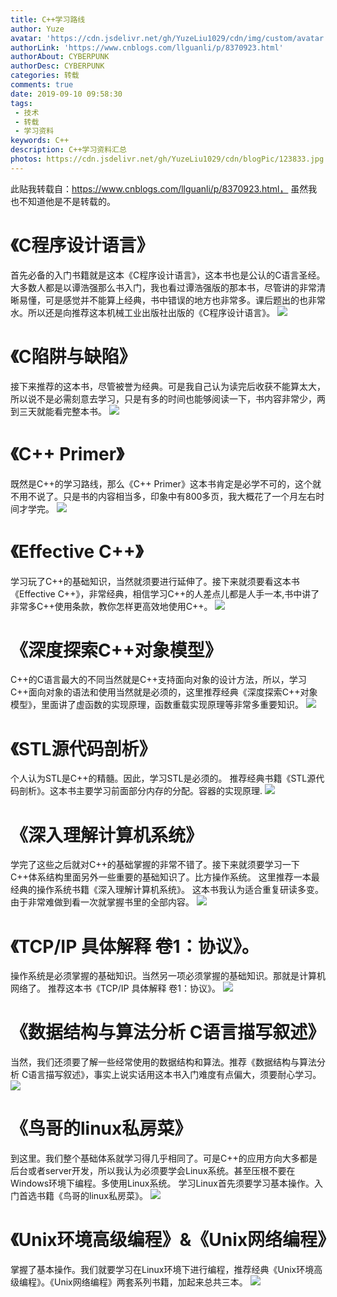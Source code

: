 ```yaml
---
title: C++学习路线
author: Yuze
avatar: 'https://cdn.jsdelivr.net/gh/YuzeLiu1029/cdn/img/custom/avatar.jpg'
authorLink: 'https://www.cnblogs.com/llguanli/p/8370923.html'
authorAbout: CYBERPUNK
authorDesc: CYBERPUNK
categories: 转载
comments: true
date: 2019-09-10 09:58:30
tags: 
 - 技术
 - 转载
 - 学习资料
keywords: C++
description: C++学习资料汇总
photos: https://cdn.jsdelivr.net/gh/YuzeLiu1029/cdn/blogPic/123833.jpg
---
```

此贴我转载自：https://www.cnblogs.com/llguanli/p/8370923.html， 虽然我也不知道他是不是转载的。

# 《C程序设计语言》

首先必备的入门书籍就是这本《C程序设计语言》，这本书也是公认的C语言圣经。大多数人都是以谭浩强那么书入门，我也看过谭浩强版的那本书，尽管讲的非常清晰易懂，可是感觉并不能算上经典，书中错误的地方也非常多。课后题出的也非常水。所以还是向推荐这本机械工业出版社出版的《C程序设计语言》。
![](https://cdn.jsdelivr.net/gh/YuzeLiu1029/cdn/blogPic/c1.png)

# 《C陷阱与缺陷》
 接下来推荐的这本书，尽管被誉为经典。可是我自己认为读完后收获不能算太大，所以说不是必需刻意去学习，只是有多的时间也能够阅读一下，书内容非常少，两到三天就能看完整本书。
![](https://cdn.jsdelivr.net/gh/YuzeLiu1029/cdn/blogPic/c2.png)
# 《C++ Primer》
既然是C++的学习路线，那么《C++ Primer》这本书肯定是必学不可的，这个就不用不说了。只是书的内容相当多，印象中有800多页，我大概花了一个月左右时间才学完。
![](https://cdn.jsdelivr.net/gh/YuzeLiu1029/cdn/blogPic/c3.png)

# 《Effective C++》
学习玩了C++的基础知识，当然就须要进行延伸了。接下来就须要看这本书《Effective C++》，非常经典，相信学习C++的人差点儿都是人手一本,书中讲了非常多C++使用条款，教你怎样更高效地使用C++。
![](https://cdn.jsdelivr.net/gh/YuzeLiu1029/cdn/blogPic/c4.png)

# 《深度探索C++对象模型》
C++的C语言最大的不同当然就是C++支持面向对象的设计方法，所以，学习C++面向对象的语法和使用当然就是必须的，这里推荐经典《深度探索C++对象模型》，里面讲了虚函数的实现原理，函数重载实现原理等非常多重要知识。
![](https://cdn.jsdelivr.net/gh/YuzeLiu1029/cdn/blogPic/c5.png)

# 《STL源代码剖析》
个人认为STL是C++的精髓。因此，学习STL是必须的。
推荐经典书籍《STL源代码剖析》。这本书主要学习前面部分内存的分配。容器的实现原理.
![](https://cdn.jsdelivr.net/gh/YuzeLiu1029/cdn/blogPic/c6.png)

# 《深入理解计算机系统》
学完了这些之后就对C++的基础掌握的非常不错了。接下来就须要学习一下C++体系结构里面另外一些重要的基础知识了。比方操作系统。
这里推荐一本最经典的操作系统书籍《深入理解计算机系统》。
这本书我认为适合重复研读多变。由于非常难做到看一次就掌握书里的全部内容。
![](https://cdn.jsdelivr.net/gh/YuzeLiu1029/cdn/blogPic/c7.png)

# 《TCP/IP 具体解释 卷1：协议》。
操作系统是必须掌握的基础知识。当然另一项必须掌握的基础知识。那就是计算机网络了。
推荐这本书《TCP/IP 具体解释 卷1：协议》。
![](https://cdn.jsdelivr.net/gh/YuzeLiu1029/cdn/blogPic/c8.png)

# 《数据结构与算法分析 C语言描写叙述》
当然，我们还须要了解一些经常使用的数据结构和算法。推荐《数据结构与算法分析 C语言描写叙述》，事实上说实话用这本书入门难度有点偏大，须要耐心学习。
![](https://cdn.jsdelivr.net/gh/YuzeLiu1029/cdn/blogPic/c9.png)

# 《鸟哥的linux私房菜》
 到这里。我们整个基础体系就学习得几乎相同了。可是C++的应用方向大多都是后台或者server开发，所以我认为必须要学会Linux系统。甚至压根不要在Windows环境下编程。多使用Linux系统。 
学习Linux首先须要学习基本操作。入门首选书籍《鸟哥的linux私房菜》。
![](https://cdn.jsdelivr.net/gh/YuzeLiu1029/cdn/blogPic/c10.png)

# 《Unix环境高级编程》&《Unix网络编程》
掌握了基本操作。我们就要学习在Linux环境下进行编程，推荐经典《Unix环境高级编程》。《Unix网络编程》两套系列书籍，加起来总共三本。
![](https://cdn.jsdelivr.net/gh/YuzeLiu1029/cdn/blogPic/c11.png)



